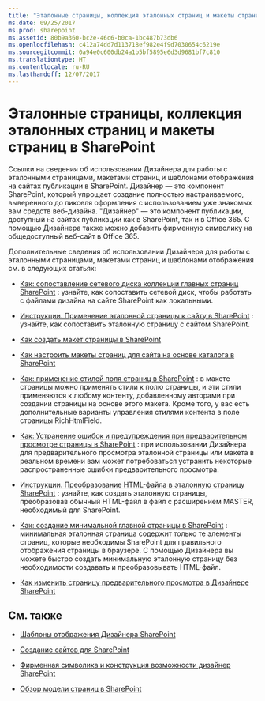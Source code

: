 ```yaml
---
title: "Эталонные страницы, коллекция эталонных страниц и макеты страниц в SharePoint"
ms.date: 09/25/2017
ms.prod: sharepoint
ms.assetid: 80b9a360-bc2e-46c6-b0ca-1bc487b73db6
ms.openlocfilehash: c412a74dd7d113718ef982e4f9d7030654c6219e
ms.sourcegitcommit: 0a94e0c600db24a1b5bf5895e6d3d9681bf7c810
ms.translationtype: HT
ms.contentlocale: ru-RU
ms.lasthandoff: 12/07/2017
---
```

# <a name="master-pages-the-master-page-gallery-and-page-layouts-in-sharepoint"></a>Эталонные страницы, коллекция эталонных страниц и макеты страниц в SharePoint
Ссылки на сведения об использовании Дизайнера для работы с эталонными страницами, макетами страниц и шаблонами отображения на сайтах публикации в SharePoint.
Дизайнер — это компонент SharePoint, который упрощает создание полностью настраиваемого, выверенного до пикселя оформления с использованием уже знакомых вам средств веб-дизайна. "Дизайнер" — это компонент публикации, доступный на сайтах публикации как в SharePoint, так и в Office 365. С помощью Дизайнера также можно добавить фирменную символику на общедоступный веб-сайт в Office 365.
  
    
    

Дополнительные сведения об использовании Дизайнера для работы с эталонными страницами, макетами страниц и шаблонами отображения см. в следующих статьях:
-  [Как: сопоставление сетевого диска коллекции главных страниц SharePoint](how-to-map-a-network-drive-to-the-sharepoint-master-page-gallery.md) : узнайте, как сопоставить сетевой диск, чтобы работать с файлами дизайна на сайте SharePoint как локальными.
    
  
-  [Инструкции. Применение эталонной страницы к сайту в SharePoint](how-to-apply-a-master-page-to-a-site-in-sharepoint.md) : узнайте, как сопоставить эталонную страницу с сайтом SharePoint.
    
  
-  [Как создать макет страницы в SharePoint](how-to-create-a-page-layout-in-sharepoint.md)
    
  
-  [Как настроить макеты страниц для сайта на основе каталога в SharePoint](how-to-customize-page-layouts-for-a-catalog-based-site-in-sharepoint.md)
    
  
-  [Как: применение стилей поля страниц в SharePoint](how-to-apply-styles-to-page-fields-in-sharepoint.md) : в макете страницы можно применять стили к полю страницы, и эти стили применяются к любому контенту, добавленному авторами при создании страницы на основе этого макета. Кроме того, у вас есть дополнительные варианты управления стилями контента в поле страницы RichHtmlField.
    
  
-  [Как: Устранение ошибок и предупреждения при предварительном просмотре страницы в SharePoint](how-to-resolve-errors-and-warnings-when-previewing-a-page-in-sharepoint.md) : при использовании Дизайнера для предварительного просмотра эталонной страницы или макета в реальном времени вам может потребоваться устранить некоторые распространенные ошибки предварительного просмотра.
    
  
-  [Инструкции. Преобразование HTML-файла в эталонную страницу SharePoint](how-to-convert-an-html-file-into-a-master-page-in-sharepoint.md) : узнайте, как создать эталонную страницы, преобразовав обычный HTML-файл в файл с расширением MASTER, необходимый для SharePoint.
    
  
-  [Как: создание минимальной главной страницы в SharePoint](how-to-create-a-minimal-master-page-in-sharepoint.md) : минимальная эталонная страница содержит только те элементы страниц, которые необходимы SharePoint для правильного отображения страницы в браузере. С помощью Дизайнера вы можете быстро создать минимальную эталонную страницу без необходимости создавать и преобразовывать HTML-файл.
    
  
-  [Как изменить страницу предварительного просмотра в Дизайнере SharePoint](how-to-change-the-preview-page-in-sharepoint-design-manager.md)
    
  

## <a name="see-also"></a>См. также
<a name="bk_addresources"> </a>


-  [Шаблоны отображения Дизайнера SharePoint](sharepoint-design-manager-display-templates.md)
    
  
-  [Создание сайтов для SharePoint](build-sites-for-sharepoint.md)
    
  
-  [Фирменная символика и конструкция возможности дизайнер SharePoint](sharepoint-design-manager-branding-and-design-capabilities.md)
    
  
-  [Обзор модели страниц в SharePoint](overview-of-the-sharepoint-page-model.md)
    
  

